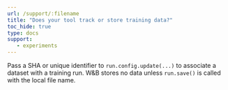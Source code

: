 ```yaml
---
url: /support/:filename
title: "Does your tool track or store training data?"
toc_hide: true
type: docs
support:
   - experiments
---
```

Pass a SHA or unique identifier to `run.config.update(...)` to associate a dataset with a training run. W&B stores no data unless `run.save()` is called with the local file name.